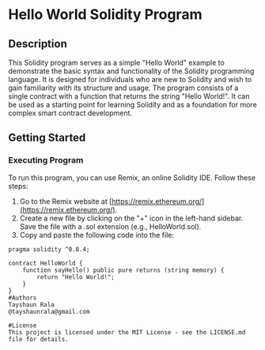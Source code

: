 # Hello World Solidity Program

## Description
This Solidity program serves as a simple "Hello World" example to demonstrate the basic syntax and functionality of the Solidity programming language. It is designed for individuals who are new to Solidity and wish to gain familiarity with its structure and usage. The program consists of a single contract with a function that returns the string "Hello World!". It can be used as a starting point for learning Solidity and as a foundation for more complex smart contract development.

## Getting Started
### Executing Program
To run this program, you can use Remix, an online Solidity IDE. Follow these steps:
1. Go to the Remix website at [https://remix.ethereum.org/](https://remix.ethereum.org/).
2. Create a new file by clicking on the "+" icon in the left-hand sidebar. Save the file with a .sol extension (e.g., HelloWorld.sol).
3. Copy and paste the following code into the file:

```solidity
pragma solidity ^0.8.4;

contract HelloWorld {
    function sayHello() public pure returns (string memory) {
        return "Hello World!";
    }
}
#Authors
Tayshaun Rala
@tayshaunrala@gmail.com

#License
This project is licensed under the MIT License - see the LICENSE.md file for details.
